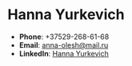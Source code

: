 # Hanna Yurkevich

* **Phone**: +37529-268-61-68
* **Email**: anna-olesh@mail.ru
* **LinkedIn**: [Hanna Yurkevich](https://www.linkedin.com/in/anna-yurkevich/)
